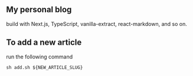## My personal blog

build with Next.js, TypeScript, vanilla-extract, react-markdown, and so on.

## To add a new article

run the following command

```
sh add.sh ${NEW_ARTICLE_SLUG}
```

